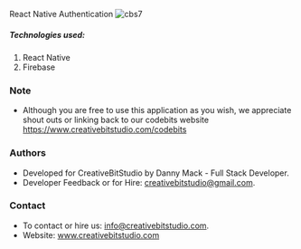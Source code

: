 

React Native Authentication ![cbs7](https://user-images.githubusercontent.com/19367266/27275309-cf926902-54a4-11e7-828e-741209233079.png)

##### Technologies used:

1. React Native
2. Firebase

### Note

* Although you are free to use this application as you wish, we appreciate shout outs or linking back to our codebits website  https://www.creativebitstudio.com/codebits

### Authors

* Developed for CreativeBitStudio by Danny Mack - Full Stack Developer.
* Developer Feedback or for Hire: creativebitstudio@gmail.com.

### Contact

* To contact or hire us: info@creativebitstudio.com.
* Website: www.creativebitstudio.com

